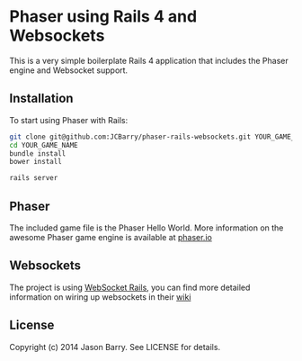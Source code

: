 # Phaser using Rails 4 and Websockets
This is a very simple boilerplate Rails 4 application that includes the Phaser engine and Websocket support.

## Installation

To start using Phaser with Rails:
```bash
git clone git@github.com:JCBarry/phaser-rails-websockets.git YOUR_GAME_NAME
cd YOUR_GAME_NAME
bundle install
bower install

rails server
```

## Phaser
The included game file is the Phaser Hello World.  More information on the awesome Phaser game engine is available at [phaser.io](http://phaser.io)

## Websockets
The project is using [WebSocket Rails](https://github.com/websocket-rails/websocket-rails), you can find more detailed information on wiring up websockets in their [wiki](https://github.com/websocket-rails/websocket-rails/wiki)

## License

Copyright (c) 2014 Jason Barry. See LICENSE for details.
